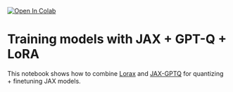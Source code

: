 [![Open In Colab](https://colab.research.google.com/assets/colab-badge.svg)](https://colab.research.google.com/github/davisyoshida/easy-lora-and-gptq)

# Training models with JAX + GPT-Q + LoRA
This notebook shows how to combine [Lorax](https://github.com/davisyoshida/lorax) and [JAX-GPTQ](https://github.com/davisyoshida/jax-gptq) for quantizing + finetuning JAX models.
